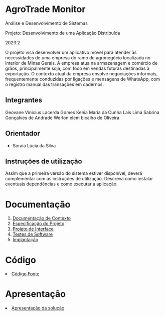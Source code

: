 # AgroTrade Monitor

Análise e Desenvolvimento de Sistemas

Projeto: Desenvolvimento de uma Aplicação Distribuída

2023.2

O projeto visa desenvolver um aplicativo móvel para atender às necessidades de uma empresa do ramo de agronegócio localizada no interior de Minas Gerais. A empresa atua na armazenagem e comércio de grãos, principalmente soja, com foco em vendas futuras destinadas à exportação. O contexto atual da empresa envolve negociações informais, frequentemente conduzidas por ligações e mensagens de WhatsApp, com o registro manual das transações em cadernos.

## Integrantes

Geovane Vinicius Lacerda Gomes
Kenia Maria da Cunha
Laís Lima
Sabrina Gonçalves de Andrade
Werlon elem bicalho de Oliveira

## Orientador

* Soraia Lúcia da Silva

## Instruções de utilização

Assim que a primeira versão do sistema estiver disponível, deverá complementar com as instruções de utilização. Descreva como instalar eventuais dependências e como executar a aplicação.

# Documentação

<ol>
<li><a href="docs/01-Documentação de Contexto.md"> Documentação de Contexto</a></li>
<li><a href="docs/02-Especificação do Projeto.md"> Especificação do Projeto</a></li>
<li><a href="docs/03-Projeto de Interface.md"> Projeto de Interface</a></li>
<li><a href="docs/04-Testes de Software.md"> Testes de Software</a></li>
<li><a href="docs/05-Implantação.md"> Implantação</a></li>
</ol>

# Código

<li><a href="src/README.md"> Código Fonte</a></li>

# Apresentação

<li><a href="presentation/README.md"> Apresentação da solução</a></li>
